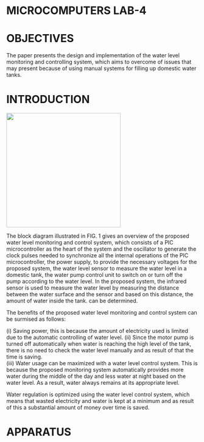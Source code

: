 # MICROCOMPUTERS LAB-4

# OBJECTIVES

The paper presents the design and implementation of the water level monitoring and controlling system, which aims to overcome of issues that may present because of using manual systems for filling up domestic water tanks. <br>

# INTRODUCTION

<img src="https://user-images.githubusercontent.com/109506588/184952529-a0aef32c-915b-4d82-9b5e-a58292d770b9.png" width=300>

The block diagram illustrated in FIG. 1 gives an overview of the proposed water level monitoring and control system, which consists of a PIC microcontroller as the heart of the system and the oscillator to generate the clock pulses needed to synchronize all the internal operations of the  PIC microcontroller, the power supply, to provide the necessary voltages for the proposed system, the water level sensor to measure the water level in a domestic tank, the water pump control unit to switch on or turn off the pump according to the water level. In the proposed system, the infrared sensor is used to measure the water level by measuring the distance between the water surface and the sensor and based on this distance, the amount of water inside the tank. can be determined.

The benefits of the proposed water level monitoring and control system can be surmised as follows: 

(i)	Saving power, this is because the amount of electricity used is limited due to the automatic controlling of water level. 
(ii)	Since the motor pump is turned off automatically when water is reaching the high level of the tank, there is no need to check the water level manually and as result of that the time is saving.   
(iii)	Water usage can be maximized with a water level control system. This is because the proposed monitoring system automatically provides more water during the middle of the day and less water at night based on the water level. As a result, water always remains at its appropriate level.

Water regulation is optimized using the water level control system, which means that wasted electricity and water is kept at a minimum and as result of this a substantial amount of money over time is saved.

# APPARATUS


















